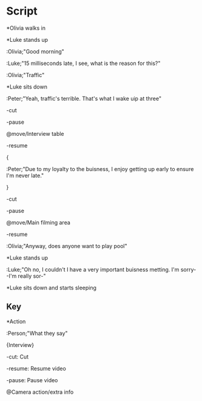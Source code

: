# Script
\*Olivia walks in

\*Luke stands up

:Olivia;"Good morning"

:Luke;"15 milliseconds late, I see, what is the reason for this?"

:Olivia;"Traffic"

\*Luke sits down

:Peter;"Yeah, traffic's terrible. That's what I wake uip at three"

-cut

-pause

@move/Interview table

-resume

{

  :Peter;"Due to my loyalty to the buisness, I enjoy getting up early to ensure I'm never late."
  
}

-cut

-pause

@move/Main filming area

-resume

:Olivia;"Anyway, does anyone want to play pool"

\*Luke stands up

:Luke;"Oh no, I couldn't I have a very important buisness metting. I'm sorry--I'm really sor-"

\*Luke sits down and starts sleeping

## Key
\*Action

:Person;"What they say"

{Interview}

-cut: Cut

-resume: Resume video

-pause: Pause video

@Camera action/extra info
